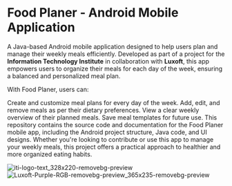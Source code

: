 # Food Planer - Android Mobile Application
A Java-based Android mobile application designed to help users plan and manage their weekly meals efficiently. Developed as part of a project for the **Information Technology Institute** in collaboration with **Luxoft**, this app empowers users to organize their meals for each day of the week, ensuring a balanced and personalized meal plan.

With Food Planer, users can:

Create and customize meal plans for every day of the week.
Add, edit, and remove meals as per their dietary preferences.
View a clear weekly overview of their planned meals.
Save meal templates for future use.
This repository contains the source code and documentation for the Food Planer mobile app, including the Android project structure, Java code, and UI designs. Whether you're looking to contribute or use this app to manage your weekly meals, this project offers a practical approach to healthier and more organized eating habits.

![iti-logo-text_328x220-removebg-preview](https://github.com/user-attachments/assets/a93813aa-5f49-458f-905f-6d9ece6fc35b) ![Luxoft-Purple-RGB-removebg-preview_365x235-removebg-preview](https://github.com/user-attachments/assets/49fd820f-be15-4fe9-b57a-08caa36d645a)
